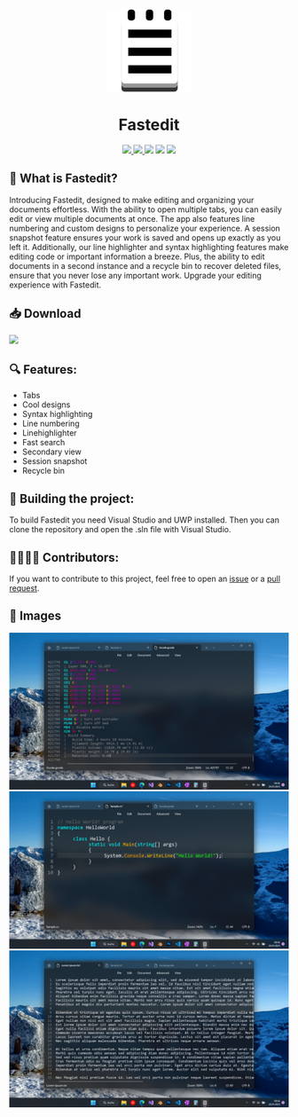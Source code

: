  <p align="center">
    <img src="Fastedit/Assets/AppIcon/Icon.png" height="150px" width="auto" alt="alternate text">
 </p>
 <h1  align="center">Fastedit</h1>
<div align="center">
     <a href="https://www.microsoft.com/en-us/p/fastedit/9ntq53w18dpw?activetab=pivot:overviewtab">
         <img src="https://img.shields.io/badge/Download-Microsoft%20Store-brightgreen?style=flat">
    </a>
      <a href="http://fastedit.frozenassassine.de/">
         <img src="https://img.shields.io/badge/Fastedit-Website-blue">
    </a>
    <img src="https://img.shields.io/github/stars/FrozenAssassine/Fastedit?style=flat">
    <img src="https://img.shields.io/github/issues-pr/FrozenAssassine/Fastedit?style=flat">
    <img src="https://img.shields.io/github/repo-size/FrozenAssassine/Fastedit?style=flat">

</div>

## 🤔 What is Fastedit?
Introducing Fastedit, designed to make editing and organizing your documents effortless. With the ability to open multiple tabs, you can easily edit or view multiple documents at once. The app also features line numbering and custom designs to personalize your experience. A session snapshot feature ensures your work is saved and opens up exactly as you left it. Additionally, our line highlighter and syntax highlighting features make editing code or important information a breeze. Plus, the ability to edit documents in a second instance and a recycle bin to recover deleted files, ensure that you never lose any important work. Upgrade your editing experience with Fastedit.

## 📥 Download
<a href="https://apps.microsoft.com/detail/Fastedit/9NTQ53W18DPW?launch=true
	&mode=mini">
	<img src="https://get.microsoft.com/images/en-us%20dark.svg" width="200"/>
</a>


## 🔍 Features:
- Tabs
- Cool designs
- Syntax highlighting
- Line numbering
- Linehighlighter
- Fast search
- Secondary view
- Session snapshot
- Recycle bin

## 🚀 Building the project:
To build Fastedit you need Visual Studio and UWP installed. Then you can clone the repository and open the .sln file with Visual Studio.

## 👨‍👩‍👧‍👦 Contributors:
If you want to contribute to this project, feel free to open an <a href="https://github.com/FrozenAssassine/TextControlBox-UWP/issues/new">issue</a> or a <a href="https://github.com/FrozenAssassine/TextControlBox-UWP/pulls">pull request</a>.


## 📸 Images
<div align="center">
    <img src="Screenshots/Screenshot (13).png" alt="mainimage">
    <img src="Screenshots/Screenshot (14).png" alt="mainimage">
    <img src="Screenshots/Screenshot (15).png" alt="mainimage">
</div>
